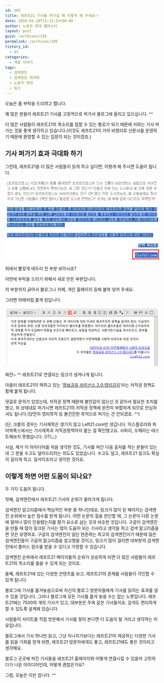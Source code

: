 ```yaml
---
id: 195
title: 레프트21 기사를 퍼가실 때 이렇게 해 주세요~!
date: 2010-01-18T13:13:23+00:00
author: 노동자 연대 웹마스터
layout: post
guid: /archives/195
permalink: /archives/195
tistory_id:
  - 61
categories:
  - 개발 이야기
tags:
  - 검색엔진
  - 검색엔진 최적화
  - 노동자 연대
  - 링크
---
```

오늘은 좀 부탁을 드리려고 합니다.

꽤 많은 분들이 레프트21 기사를 고정적으로 퍼가서 블로그에 올리고 있으십니다. ^^

더 많은 사람들이 레프트21의 목소리를 접할 수 있는 통로가 되기 때문에 저희는 기사 퍼 가는 것을 좋게 생각하고 있습니다.(이것도 레프트21이 거의 비영리로 신문사를 운영하기 때문에 환영할 수 있는 입장이 되는 것이겠죠.)

## 기사 퍼가기 효과 극대화 하기

그런데, 레프트21을 더 많은 사람들이 읽게 하고 싶다면, 이렇게 해 주시면 도움이 됩니다.

<img src="/wp-content/uploads/1/cfile9.uf.18044D554D0847412E4C17.png" class="aligncenter" width="540" height="261" alt="" />

위에서 빨갛게 테두리 친 부분 보이시죠?

이번에 부탁을 드리기 위해서 새로 만든 부분입니다.

저 부분까지 긁어서 블로그나 카페, 개인 홈페이지 등에 붙여 넣어 주세요.

그러면 아래처럼 붙게 된답니다.

<img src="/wp-content/uploads/1/cfile24.uf.161DAA504D0847412A77E1.png" class="aligncenter" width="540" height="192" alt="" />

짜잔~ ^^ 레프트21로 연결되는 링크가 생겨나게 됩니다.

아울러 레프트21이 택하고 있는 ‘<a href="javascript:void(window.open('http://wspaper.org/include/license.html','new_win','resizable=no,width=372px,height=574px,scrollbars=yes'))" target="_self">정보공유 라이선스 2.0:영리금지</a>‘라는 저작권 정책도 함께 붙게 됩니다.

댓글로 문의가 있었는데, 저작권 정책 때문에 불안감이 많으신 것 같아서 필요한 조치를 했고, 위 상태대로 퍼가시면 레프트21의 저작권 정책에 완전히 부합하게 되므로 안심하셔도 됩니다.(당연히 영리목적 등 불건전한 목적으로 퍼가는 건 안되겠죠. ^^)

(단, 크롬의 경우는 기사제목은 생기지 않고 Left21.com만 생깁니다. 익스플로러와 파이억폭스에서는 기사제목과 저작권정책까지 붙는 걸 확인했고요. 사파리, 오페라는 테스트해보지 못했습니다. OTL;;)

사실, 제가 이 아이디어를 처음 생각한 것도, 기사를 퍼간 다음 출처를 적는 분들이 있는데 그 분들 수고도 덜어드리려는 의도도 있었습니다. 수고도 덜고, 레프트21 링크도 확실히 걸리게 하고. 일석이조라고 생각한 것이죠.

## 이렇게 하면 어떤 도움이 되나요?

두 가지 도움이 됩니다.

첫째, 검색엔진에서 레프트21 기사의 순위가 올라가게 됩니다.

검색엔진 알고리즘에서 핵심적인 부분 중 하나인데요, 링크가 많이 된 페이지는 검색엔진 순위에서 높은 점수를 받게 됩니다. 어떤 논문의 질을 판단할 때, 그 논문이 다른 논문에 얼마나 많이 인용됐는지를 평가 요소로 삼는 것과 비슷한 것입니다. 구글이 검색엔진을 만들 때 많이 링크된 기사는 많이 도움이 되는 기사라고 생각을 하고 검색 알고리즘을 짠 것은 유명하죠. 구글의 검색엔진이 일단 현존하는 최고의 검색엔진이기 때문에 많은 검색엔진들이 구글의 알고리즘을 참고했을 것이고, 링크가 많이 걸리면 대부분의 검색엔진에서 플러스 점수를 받을 수 있다고 가정할 수 있습니다.

검색엔진 순위에서 레프트21 페이지들의 순위가 상승하게 되면 더 많은 사람들이 레프트21의 목소리를 들을 수 있게 되는 것이죠.

둘째, 레프트21에 있는 다양한 콘텐츠를 보고, 레프트21의 존재를 사람들이 각인할 수 있게 됩니다.

블로그에 기사를 옮겨놓음으로써 자신의 블로그 방문자들에게 기사를 읽히는 효과를 낼 수 있을 것입니다. 그러나 블로그에 모든 기사를 옮겨 놓을 수는 없는 노릇입니다. 레프트21에는 7500여 개의 기사가 있고, 대부분은 주옥 같은 기사들이죠. 검색도 편리하게 할 수 있도록 설계돼 있습니다.

사람들이 사이트를 직접 방문해서 기사를 찾아 본다면 더 도움이 될 거라고 생각하는 이유입니다.

블로그에서 기사 하나만 읽고, 그냥 지나치기보다는 레프트21이 제공하는 다양한 기사를 읽을 기회를 얻게 되면, 레프트21 방문자에게도 좋고, 레프트21에도 좋은 것이라고 생각해요.

블로그 곳곳에 퍼진 기사들을 레프트21 홈페이지와 어떻게 연결시킬 수 있을까 고민하다가 나온 아이디어인데, 어떻게 괜찮은가요?

그럼, 오늘은 이만 씁니다. ^^